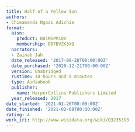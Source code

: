 ```yaml
---
title: Half of a Yellow Sun
authors:
- Chimamanda Ngozi Adichie
format:
  aisn:
    product: B01MSPM1QV
    membership: B07BVZK3XQ
  narrators:
  - Zainab Jah
  date_released: '2017-09-28T00:00:00Z'
  date_purchased: '2020-12-21T00:00:00Z'
  version: Unabridged
  runtime: 18 hours and 9 minutes
  type: Audiobook
  publisher:
    name: HarperCollins Publishers Limited
  year_released: 2017
date_started: '2021-01-26T00:00:00Z'
date_finished: '2021-02-08T00:00:00Z'
rating: 4
work_iri: http://www.wikidata.org/wiki/Q3235393
---
```


